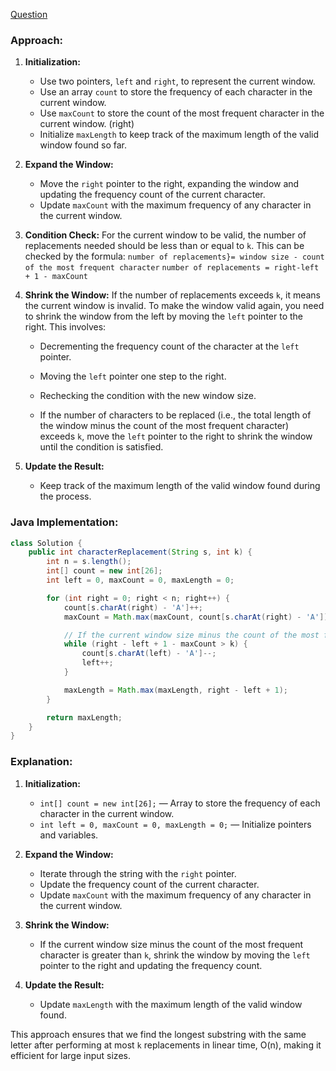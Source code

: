 [Question](https://leetcode.com/problems/longest-repeating-character-replacement/description/)

### Approach:

1. **Initialization:**
   - Use two pointers, `left` and `right`, to represent the current window.
   - Use an array `count` to store the frequency of each character in the current window.
   - Use `maxCount` to store the count of the most frequent character in the current window. (right)
   - Initialize `maxLength` to keep track of the maximum length of the valid window found so far.

2. **Expand the Window:**
   - Move the `right` pointer to the right, expanding the window and updating the frequency count of the current character.
   - Update `maxCount` with the maximum frequency of any character in the current window.

3. **Condition Check:** For the current window to be valid, the number of replacements needed should be less than or equal to `k`. This can be checked by the formula:
   `number of replacements}= window size - count of the most frequent character`
   `number of replacements = right-left + 1 - maxCount`

5. **Shrink the Window:** If the number of replacements exceeds `k`, it means the current window is invalid. To make the window valid again, you need to shrink the window from the left by moving the `left` pointer to the right. This involves:
   - Decrementing the frequency count of the character at the `left` pointer.
   - Moving the `left` pointer one step to the right.
   - Rechecking the condition with the new window size.

   - If the number of characters to be replaced (i.e., the total length of the window minus the count of the most frequent character) exceeds `k`, move the `left` pointer to the right to shrink the window until the condition is satisfied.

6. **Update the Result:**
   - Keep track of the maximum length of the valid window found during the process.

### Java Implementation:

```java
class Solution {
    public int characterReplacement(String s, int k) {
        int n = s.length();
        int[] count = new int[26];
        int left = 0, maxCount = 0, maxLength = 0;

        for (int right = 0; right < n; right++) {
            count[s.charAt(right) - 'A']++;
            maxCount = Math.max(maxCount, count[s.charAt(right) - 'A']);

            // If the current window size minus the count of the most frequent character is greater than k, shrink the window
            while (right - left + 1 - maxCount > k) {
                count[s.charAt(left) - 'A']--;
                left++;
            }

            maxLength = Math.max(maxLength, right - left + 1);
        }

        return maxLength;
    }
}
```

### Explanation:

1. **Initialization:**
   - `int[] count = new int[26];` — Array to store the frequency of each character in the current window.
   - `int left = 0, maxCount = 0, maxLength = 0;` — Initialize pointers and variables.

2. **Expand the Window:**
   - Iterate through the string with the `right` pointer.
   - Update the frequency count of the current character.
   - Update `maxCount` with the maximum frequency of any character in the current window.

3. **Shrink the Window:**
   - If the current window size minus the count of the most frequent character is greater than `k`, shrink the window by moving the `left` pointer to the right and updating the frequency count.

4. **Update the Result:**
   - Update `maxLength` with the maximum length of the valid window found.

This approach ensures that we find the longest substring with the same letter after performing at most `k` replacements in linear time, O(n), making it efficient for large input sizes.
